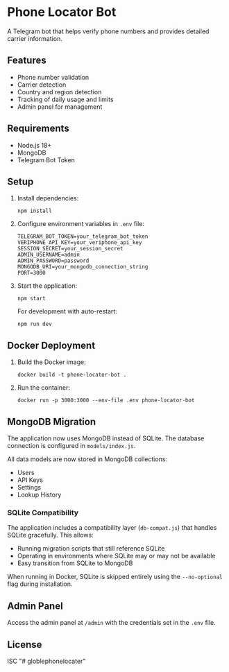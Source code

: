 # Phone Locator Bot

A Telegram bot that helps verify phone numbers and provides detailed carrier information.

## Features

- Phone number validation
- Carrier detection
- Country and region detection
- Tracking of daily usage and limits
- Admin panel for management

## Requirements

- Node.js 18+
- MongoDB
- Telegram Bot Token

## Setup

1. Install dependencies:
   ```
   npm install
   ```

2. Configure environment variables in `.env` file:
   ```
   TELEGRAM_BOT_TOKEN=your_telegram_bot_token
   VERIPHONE_API_KEY=your_veriphone_api_key
   SESSION_SECRET=your_session_secret
   ADMIN_USERNAME=admin
   ADMIN_PASSWORD=password
   MONGODB_URI=your_mongodb_connection_string
   PORT=3000
   ```

3. Start the application:
   ```
   npm start
   ```

   For development with auto-restart:
   ```
   npm run dev
   ```

## Docker Deployment

1. Build the Docker image:
   ```
   docker build -t phone-locator-bot .
   ```

2. Run the container:
   ```
   docker run -p 3000:3000 --env-file .env phone-locator-bot
   ```

## MongoDB Migration

The application now uses MongoDB instead of SQLite. The database connection is configured in `models/index.js`.

All data models are now stored in MongoDB collections:
- Users
- API Keys
- Settings
- Lookup History

### SQLite Compatibility

The application includes a compatibility layer (`db-compat.js`) that handles SQLite gracefully. This allows:
- Running migration scripts that still reference SQLite
- Operating in environments where SQLite may or may not be available 
- Easy transition from SQLite to MongoDB

When running in Docker, SQLite is skipped entirely using the `--no-optional` flag during installation.

## Admin Panel

Access the admin panel at `/admin` with the credentials set in the `.env` file.

## License

ISC "# globlephonelocater" 
